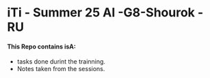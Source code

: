 # iTi - Summer 25 AI -G8-Shourok - RU

#### This Repo contains isA:
- tasks done durint the trainning.
- Notes taken from the sessions.
